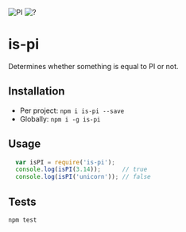 ![PI](http://a3.mzstatic.com/us/r30/Purple69/v4/9e/6f/37/9e6f375c-15cf-42b5-2222-193e5c9f9462/icon256.png) ![?](http://www.iconsdb.com/icons/preview/black/question-mark-6-xxl.png)


is-pi
=====
Determines whether something is equal to PI or not.

## Installation

* Per project: `npm i is-pi --save`
* Globally: `npm i -g is-pi`

## Usage

```javascript
  var isPI = require('is-pi');
  console.log(isPI(3.14)); 		// true
  console.log(isPI('unicorn')); // false
```

## Tests

`npm test`
